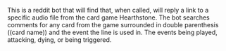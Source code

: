 This is a reddit bot that will find that, when called, will reply a link to a specific audio file from the card game Hearthstone.  The bot searches comments for any card from the game surrounded in double parenthesis ((card name)) and the event the line is used in.  The events being played, attacking, dying, or being triggered.